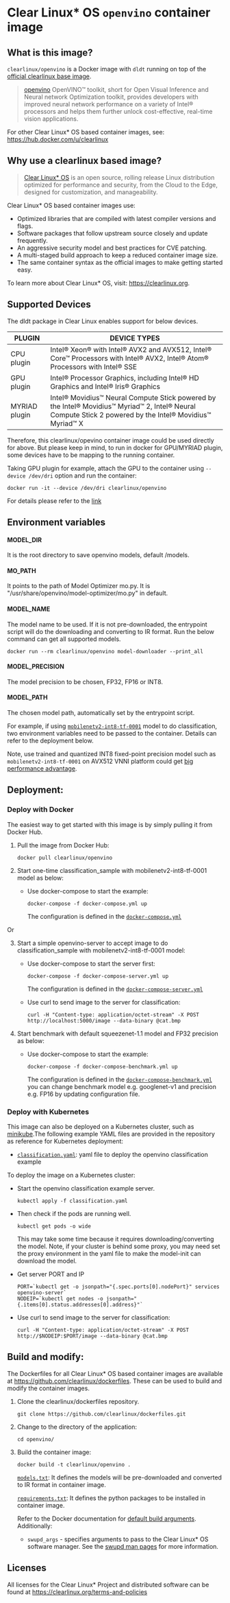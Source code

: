 # Clear Linux* OS `openvino` container image

<!-- Required -->
## What is this image?

`clearlinux/openvino` is a Docker image with `dldt` running on top of the
[official clearlinux base image](https://hub.docker.com/_/clearlinux).

<!-- application introduction -->
> [openvino](https://01.org/openvinotoolkit) OpenVINO™ toolkit, short
> for Open Visual Inference and Neural network Optimization toolkit, provides
> developers with improved neural network performance on a variety of
> Intel® processors and helps them further unlock cost-effective, real-time
> vision applications.

For other Clear Linux* OS
based container images, see: https://hub.docker.com/u/clearlinux

## Why use a clearlinux based image?

<!-- CL introduction -->
> [Clear Linux* OS](https://clearlinux.org/) is an open source, rolling release
> Linux distribution optimized for performance and security, from the Cloud to
> the Edge, designed for customization, and manageability.

Clear Linux* OS based container images use:
* Optimized libraries that are compiled with latest compiler versions and
  flags.
* Software packages that follow upstream source closely and update frequently.
* An aggressive security model and best practices for CVE patching.
* A multi-staged build approach to keep a reduced container image size.
* The same container syntax as the official images to make getting started
  easy.

To learn more about Clear Linux* OS, visit: https://clearlinux.org.

## Supported Devices

The dldt package in Clear Linux enables support for below devices.


| PLUGIN               | DEVICE TYPES |
| ---------------------| -------------|
| CPU plugin           | Intel® Xeon® with Intel® AVX2 and AVX512, Intel® Core™ Processors with Intel® AVX2, Intel® Atom® Processors with Intel® SSE |
| GPU plugin           | Intel® Processor Graphics, including Intel® HD Graphics and Intel® Iris® Graphics |
| MYRIAD plugin        | Intel® Movidius™ Neural Compute Stick powered by the Intel® Movidius™ Myriad™ 2, Intel® Neural Compute Stick 2 powered by the Intel® Movidius™ Myriad™ X |

Therefore, this clearlinux/opevino container image could be used directly for above.
But please keep in mind, to run in docker for GPU/MYRIAD plugin, some devices have to
be mapping to the running container.

Taking GPU plugin for example, attach the GPU to the container using `--device /dev/dri`
option and run the container:
```
docker run -it --device /dev/dri clearlinux/openvino
```

For details please refer to the [link](https://docs.openvinotoolkit.org/latest/_docs_install_guides_installing_openvino_docker_linux.html)

## Environment variables

#### MODEL_DIR
It is the root directory to save openvino models, default /models.

#### MO_PATH
It points to the path of Model Optimizer mo.py.
It is "/usr/share/openvino/model-optimizer/mo.py" in default.

#### MODEL_NAME
The model name to be used. 
If it is not pre-downloaded, the entrypoint script will do the downloading and
converting to IR format.
Run the below command can get all supported models.
```
docker run --rm clearlinux/openvino model-downloader --print_all
```

#### MODEL_PRECISION
The model precision to be chosen, FP32, FP16 or INT8.

#### MODEL_PATH
The chosen model path, automatically set by the entrypoint script.

For example, if using [`mobilenetv2-int8-tf-0001`](https://github.com/opencv/open_model_zoo/blob/master/models/intel/mobilenetv2-int8-tf-0001/description/mobilenetv2-int8-tf-0001.md) model to do classification, two environment variables need to be passed to the container.
Details can refer to the deployment below.

Note, use trained and quantized INT8 fixed-point precision model such as `mobilenetv2-int8-tf-0001`
on AVX512 VNNI platform could get [big performance advantage](https://www.intel.ai/vnni-enables-inference/).

<!-- Required -->
## Deployment:

### Deploy with Docker
The easiest way to get started with this image is by simply pulling it from
Docker Hub.

1. Pull the image from Docker Hub:
    ```
    docker pull clearlinux/openvino
    ```

2. Start one-time classification_sample with mobilenetv2-int8-tf-0001 model as below:

   * Use docker-compose to start the example:
     ```
     docker-compose -f docker-compose.yml up
     ```
     The configuration is defined in the
     [`docker-compose.yml`](https://github.com/clearlinux/dockerfiles/blob/master/openvino/docker-compose.yml)


Or

3. Start a simple openvino-server to accept image to do classification_sample with mobilenetv2-int8-tf-0001 model:

   * Use docker-compose to start the server first:
     ```
     docker-compose -f docker-compose-server.yml up
     ```
     The configuration is defined in the
     [`docker-compose-server.yml`](https://github.com/clearlinux/dockerfiles/blob/master/openvino/docker-compose-server.yml)

   * Use curl to send image to the server for classification:
     ```
     curl -H "Content-type: application/octet-stream" -X POST http://localhost:5000/image --data-binary @cat.bmp
     ```

4. Start benchmark with default squeezenet-1.1 model and FP32 precision as below:

   * Use docker-compose to start the example:
     ```
     docker-compose -f docker-compose-benchmark.yml up
     ```
     The configuration is defined in the
     [`docker-compose-benchmark.yml`](https://github.com/clearlinux/dockerfiles/blob/master/openvino/docker-compose.yml)
     you can change benchmark model e.g. googlenet-v1 and precision e.g. FP16 by updating configuration file.

<!-- Optional -->
### Deploy with Kubernetes
This image can also be deployed on a Kubernetes cluster, such as
[minikube](https://kubernetes.io/docs/setup/learning-environment/minikube/).The
following example YAML files are provided in the repository as
reference for Kubernetes deployment:

   * [`classification.yaml`](https://github.com/clearlinux/dockerfiles/blob/master/openvino/classification.yaml):
     yaml file to deploy the openvino classification example

To deploy the image on a Kubernetes cluster:

   * Start the openvino classification example server.
     ```
     kubectl apply -f classification.yaml
     ```

   * Then check if the pods are running well.
     ```
     kubectl get pods -o wide
     ```
     This may take some time because it requires downloading/converting the model.
     Note, if your cluster is behind some proxy, you may need set the proxy
     environment in the yaml file to make the model-init can download the model.

   * Get server PORT and IP
     ```
     PORT=`kubectl get -o jsonpath="{.spec.ports[0].nodePort}" services openvino-server`
     NODEIP=`kubectl get nodes -o jsonpath="{.items[0].status.addresses[0].address}"`
     ```

   * Use curl to send image to the server for classification:
     ```
     curl -H "Content-type: application/octet-stream" -X POST http://$NODEIP:$PORT/image --data-binary @cat.bmp
     ```

<!-- Required -->
## Build and modify:

The Dockerfiles for all Clear Linux* OS based container images are available at
https://github.com/clearlinux/dockerfiles. These can be used to build and
modify the container images.

1. Clone the clearlinux/dockerfiles repository.
    ```
    git clone https://github.com/clearlinux/dockerfiles.git
    ```

2. Change to the directory of the application:
    ```
    cd openvino/
    ```

3. Build the container image:
    ```
    docker build -t clearlinux/openvino .
    ```
   
   [`models.txt`](https://github.com/clearlinux/dockerfiles/blob/master/openvino/models.txt):
   It defines the models will be pre-downloaded and converted to IR format in container image.

   [`requirements.txt`](https://github.com/clearlinux/dockerfiles/blob/master/openvino/requirements.txt):
   It defines the python packages to be installed in container image.

   Refer to the Docker documentation for [default build
   arguments](https://docs.docker.com/engine/reference/builder/#arg).
   Additionally:
   
   - `swupd_args` - specifies arguments to pass to the Clear Linux* OS software
     manager. See the [swupd man
     pages](https://github.com/clearlinux/swupd-client/blob/master/docs/swupd.1.rst#options)
     for more information.

<!-- Required -->
## Licenses

All licenses for the Clear Linux* Project and distributed software can be found
at https://clearlinux.org/terms-and-policies
